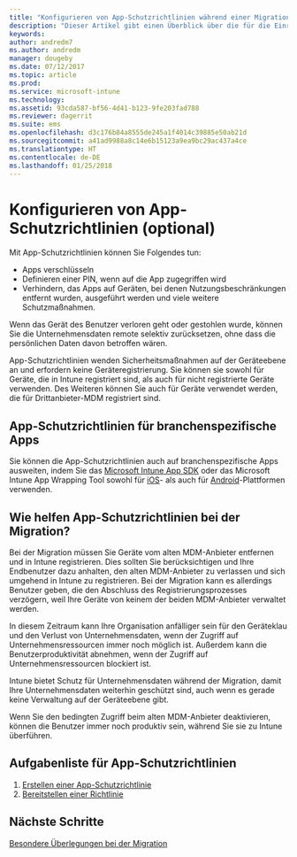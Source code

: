```yaml
---
title: "Konfigurieren von App-Schutzrichtlinien während einer Migration von Intune"
description: "Dieser Artikel gibt einen Überblick über die für die Einrichtung der App-Schutzrichtlinien notwendigen Schritte während einer Migration von Intune."
keywords: 
author: andredm7
ms.author: andredm
manager: dougeby
ms.date: 07/12/2017
ms.topic: article
ms.prod: 
ms.service: microsoft-intune
ms.technology: 
ms.assetid: 93cda587-bf56-4d41-b123-9fe203fad788
ms.reviewer: dagerrit
ms.suite: ems
ms.openlocfilehash: d3c176b84a8555de245a1f4014c39885e50ab21d
ms.sourcegitcommit: a41ad9988a8c14e6b15123a9ea9bc29ac437a4ce
ms.translationtype: HT
ms.contentlocale: de-DE
ms.lasthandoff: 01/25/2018
---
```

# <a name="configure-app-protection-policies-optional"></a>Konfigurieren von App-Schutzrichtlinien (optional)


Mit App-Schutzrichtlinien können Sie Folgendes tun:
* Apps verschlüsseln
* Definieren einer PIN, wenn auf die App zugegriffen wird
* Verhindern, das Apps auf Geräten, bei denen Nutzungsbeschränkungen entfernt wurden, ausgeführt werden und viele weitere Schutzmaßnahmen.

Wenn das Gerät des Benutzer verloren geht oder gestohlen wurde, können Sie die Unternehmensdaten remote selektiv zurücksetzen, ohne dass die persönlichen Daten davon betroffen wären.

App-Schutzrichtlinien wenden Sicherheitsmaßnahmen auf der Geräteebene an und erfordern keine Geräteregistrierung. Sie können sie sowohl für Geräte, die in Intune registriert sind, als auch für nicht registrierte Geräte verwenden. Des Weiteren können Sie auch für Geräte verwendet werden, die für Drittanbieter-MDM registriert sind.

## <a name="app-protection-policies-with-lob-apps"></a>App-Schutzrichtlinien für branchenspezifische Apps

Sie können die App-Schutzrichtlinien auch auf branchenspezifische Apps ausweiten, indem Sie das [Microsoft Intune App SDK](app-sdk-get-started.md) oder das Microsoft Intune App Wrapping Tool sowohl für [iOS](https://www.microsoft.com/download/details.aspx?id=45218&751be11f-ede8-5a0c-058c-2ee190a24fa6=True)- als auch für [Android](https://www.microsoft.com/download/details.aspx?id=47267)-Plattformen verwenden.

## <a name="how-do-app-protection-policies-help-during-migration"></a>Wie helfen App-Schutzrichtlinien bei der Migration?

Bei der Migration müssen Sie Geräte vom alten MDM-Anbieter entfernen und in Intune registrieren. Dies sollten Sie berücksichtigen und Ihre Endbenutzer dazu anhalten, den alten MDM-Anbieter zu verlassen und sich umgehend in Intune zu registrieren. Bei der Migration kann es allerdings Benutzer geben, die den Abschluss des Registrierungsprozesses verzögern, weil Ihre Geräte von keinem der beiden MDM-Anbieter verwaltet werden.

In diesem Zeitraum kann Ihre Organisation anfälliger sein für den Geräteklau und den Verlust von Unternehmensdaten, wenn der Zugriff auf Unternehmensressourcen immer noch möglich ist. Außerdem kann die Benutzerproduktivität abnehmen, wenn der Zugriff auf Unternehmensressourcen blockiert ist.

Intune bietet Schutz für Unternehmensdaten während der Migration, damit Ihre Unternehmensdaten weiterhin geschützt sind, auch wenn es gerade keine Verwaltung auf der Geräteebene gibt.

Wenn Sie den bedingten Zugriff beim alten MDM-Anbieter deaktivieren, können die Benutzer immer noch produktiv sein, während Sie sie zu Intune überführen.

## <a name="task-list-for-app-protection-policies"></a>Aufgabenliste für App-Schutzrichtlinien

1. [Erstellen einer App-Schutzrichtlinie](app-protection-policies.md#create-an-app-protection-policy)
2. [Bereitstellen einer Richtlinie](app-protection-policies.md#deploy-a-policy-to-users)


## <a name="next-steps"></a>Nächste Schritte

[Besondere Überlegungen bei der Migration](migration-guide-considerations.md)
